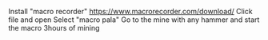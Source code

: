 Install "macro recorder" https://www.macrorecorder.com/download/
Click file and open
Select "macro pala"
Go to the mine with any hammer and start the macro
3hours of mining
